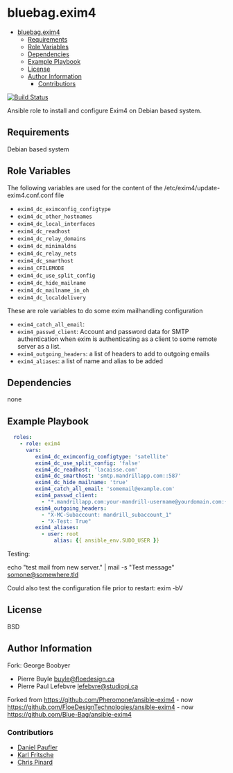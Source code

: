 # bluebag.exim4

- [bluebag.exim4](#bluebagexim4)
  - [Requirements](#requirements)
  - [Role Variables](#role-variables)
  - [Dependencies](#dependencies)
  - [Example Playbook](#example-playbook)
  - [License](#license)
  - [Author Information](#author-information)
    - [Contributiors](#contributiors)

[![Build Status](https://travis-ci.org/Blue-Bag/ansible-exim4.svg?branch=master)](https://travis-ci.org/Blue-Bag/ansible-exim4)

Ansible role to install and configure Exim4 on Debian based system.

## Requirements

Debian based system

## Role Variables

The following variables are used for the content of the /etc/exim4/update-exim4.conf.conf file

- `exim4_dc_eximconfig_configtype`
- `exim4_dc_other_hostnames`
- `exim4_dc_local_interfaces`
- `exim4_dc_readhost`
- `exim4_dc_relay_domains`
- `exim4_dc_minimaldns`
- `exim4_dc_relay_nets`
- `exim4_dc_smarthost`
- `exim4_CFILEMODE`
- `exim4_dc_use_split_config`
- `exim4_dc_hide_mailname`
- `exim4_dc_mailname_in_oh`
- `exim4_dc_localdelivery`

These are role variables to do some exim mailhandling configuration

- `exim4_catch_all_email`:
- `exim4_passwd_client`: Account and password data for SMTP authentication when exim is authenticating as a client to
   some remote server as a list.
- `exim4_outgoing_headers`: a list of headers to add to outgoing emails
- `exim4_aliases`: a list of name and alias to be added

## Dependencies

none

## Example Playbook

```yaml
  roles:
    - role: exim4
      vars:
         exim4_dc_eximconfig_configtype: 'satellite'
         exim4_dc_use_split_config: 'false'
         exim4_dc_readhost: 'lacaisse.com'
         exim4_dc_smarthost: 'smtp.mandrillapp.com::587'
         exim4_dc_hide_mailname: 'true'
         exim4_catch_all_email: 'somemail@example.com'
         exim4_passwd_client:
           - "*.mandrillapp.com:your-mandrill-username@yourdomain.com:{{ mandrill_api_key }}"
         exim4_outgoing_headers:
           - "X-MC-Subaccount: mandrill_subaccount_1"
           - "X-Test: True"
         exim4_aliases:
           - user: root
               alias: {{ ansible_env.SUDO_USER }}
```

Testing:

   echo "test mail from new server." | mail -s "Test message" somone@somewhere.tld

   Could also test the configuration file prior to restart:
   exim -bV

## License

BSD

## Author Information

Fork: George Boobyer

- Pierre Buyle <buyle@floedesign.ca>
- Pierre Paul Lefebvre <lefebvre@studioqi.ca>

Forked from https://github.com/Pheromone/ansible-exim4 - now https://github.com/FloeDesignTechnologies/ansible-exim4 - now https://github.com/Blue-Bag/ansible-exim4

### Contributiors

- [Daniel Paufler](https://github.com/egmont1227)
- [Karl Fritsche](https://github.com/kairion-dev)
- [Chris Pinard](https://github.com/slaarti)
